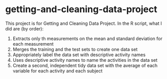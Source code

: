 # getting-and-cleaning-data-project

 This project is for Getting and Cleaning Data Project. In the R script, what I did are (by order):
 1. Extracts only th measurements on the mean and standard deviation for each measurement
 2. Merges the training and the test sets to create one data set
 3. Appropriately label the data set with descriptive activity names
 4. Uses descriptive activity names to name the activities in the data set
 5. Create a second, independent tidy data set with the average of each variable for each activity and each subject
